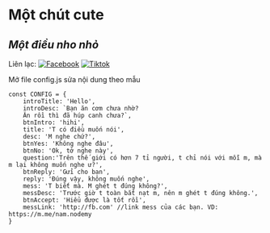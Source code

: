 # Một chút cute
## _Một điều nho nhỏ_

Liên lạc: 
[![Facebook](https://i.imgur.com/GRqy96ts.jpg)](https://www.facebook.com/nam.nodemy)
[![Tiktok](https://i.imgur.com/Nbfl1E7t.jpg)](https://www.tiktok.com/@manindev)

Mở file config.js sửa nội dung theo mẫu
```
const CONFIG = {
    introTitle: 'Hello',
    introDesc: `Bạn ăn cơm chưa nhờ?
    Ăn rồi thì đã húp canh chưa?`,
    btnIntro: 'hihi',
    title: 'T có điều muốn nói',
    desc: 'M nghe chứ?',
    btnYes: 'Không nghe đâu',
    btnNo: 'Ok, tớ nghe này',
    question:'Trên thế giới có hơn 7 tỉ người, t chỉ nói với mỗi m, mà m lại không muốn nghe ư?',
    btnReply: 'Gửi cho bạn',
    reply: 'Đúng vậy, không muốn nghe',
    mess: 'T biết mà. M ghét t đúng không?',
    messDesc: 'Trước giờ t toàn bắt nạt m, nên m ghét t đúng không.',
    btnAccept: 'Hiểu được là tốt rồi',
    messLink: 'http://fb.com' //link mess của các bạn. VD: https://m.me/nam.nodemy
}
```

